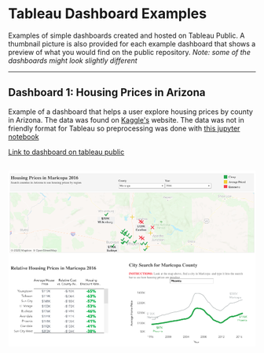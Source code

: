 # Tableau Dashboard Examples
Examples of simple dashboards created and hosted on Tableau Public. A thumbnail picture is also provided for each example dashboard that shows a preview of what you would find on the public repository. *Note: some of the dashboards might look slightly different*



---

## Dashboard 1: Housing Prices in Arizona
Example of a dashboard that helps a user explore housing prices by county in Arizona. The data was found on [Kaggle's](https://www.kaggle.com/moezabid/zillow-all-homes-data "Data Location") website. The data was not in friendly format for Tableau so preprocessing was done with [this jupyter notebook](./data_preprocessing.ipynb)

[Link to dashboard on tableau public](https://public.tableau.com/profile/chris.matthews#!/vizhome/ArizonaHomePrices/HomePriceDashboard?publish=yes "Tableau Public Website")


![alt text](./housing_price_dash.png)
---
